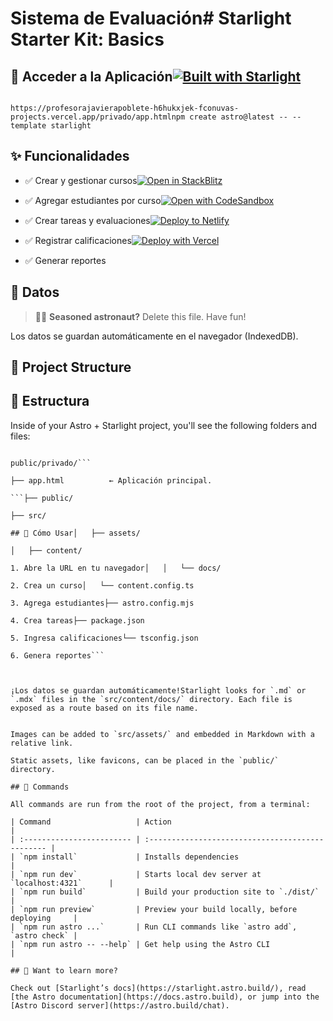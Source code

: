 # Sistema de Evaluación# Starlight Starter Kit: Basics



## 📍 Acceder a la Aplicación[![Built with Starlight](https://astro.badg.es/v2/built-with-starlight/tiny.svg)](https://starlight.astro.build)



``````

https://profesorajavierapoblete-h6hukxjek-fconuvas-projects.vercel.app/privado/app.htmlnpm create astro@latest -- --template starlight

``````



## ✨ Funcionalidades<!-- ASTRO:REMOVE:START -->



- ✅ Crear y gestionar cursos[![Open in StackBlitz](https://developer.stackblitz.com/img/open_in_stackblitz.svg)](https://stackblitz.com/github/withastro/starlight/tree/main/examples/basics)

- ✅ Agregar estudiantes por curso[![Open with CodeSandbox](https://assets.codesandbox.io/github/button-edit-lime.svg)](https://codesandbox.io/p/sandbox/github/withastro/starlight/tree/main/examples/basics)

- ✅ Crear tareas y evaluaciones[![Deploy to Netlify](https://www.netlify.com/img/deploy/button.svg)](https://app.netlify.com/start/deploy?repository=https://github.com/withastro/starlight&create_from_path=examples/basics)

- ✅ Registrar calificaciones[![Deploy with Vercel](https://vercel.com/button)](https://vercel.com/new/clone?repository-url=https%3A%2F%2Fgithub.com%2Fwithastro%2Fstarlight%2Ftree%2Fmain%2Fexamples%2Fbasics&project-name=my-starlight-docs&repository-name=my-starlight-docs)

- ✅ Generar reportes

<!-- ASTRO:REMOVE:END -->

## 💾 Datos

> 🧑‍🚀 **Seasoned astronaut?** Delete this file. Have fun!

Los datos se guardan automáticamente en el navegador (IndexedDB).

## 🚀 Project Structure

## 📁 Estructura

Inside of your Astro + Starlight project, you'll see the following folders and files:

```

public/privado/```

├── app.html          ← Aplicación principal.

```├── public/

├── src/

## 🚀 Cómo Usar│   ├── assets/

│   ├── content/

1. Abre la URL en tu navegador│   │   └── docs/

2. Crea un curso│   └── content.config.ts

3. Agrega estudiantes├── astro.config.mjs

4. Crea tareas├── package.json

5. Ingresa calificaciones└── tsconfig.json

6. Genera reportes```



¡Los datos se guardan automáticamente!Starlight looks for `.md` or `.mdx` files in the `src/content/docs/` directory. Each file is exposed as a route based on its file name.


Images can be added to `src/assets/` and embedded in Markdown with a relative link.

Static assets, like favicons, can be placed in the `public/` directory.

## 🧞 Commands

All commands are run from the root of the project, from a terminal:

| Command                   | Action                                           |
| :------------------------ | :----------------------------------------------- |
| `npm install`             | Installs dependencies                            |
| `npm run dev`             | Starts local dev server at `localhost:4321`      |
| `npm run build`           | Build your production site to `./dist/`          |
| `npm run preview`         | Preview your build locally, before deploying     |
| `npm run astro ...`       | Run CLI commands like `astro add`, `astro check` |
| `npm run astro -- --help` | Get help using the Astro CLI                     |

## 👀 Want to learn more?

Check out [Starlight’s docs](https://starlight.astro.build/), read [the Astro documentation](https://docs.astro.build), or jump into the [Astro Discord server](https://astro.build/chat).
